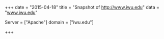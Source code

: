 
+++
date = "2015-04-18"
title = "Snapshot of http://www.iwu.edu"
data = "www.iwu.edu"

Server = ["Apache"]
domain = ["iwu.edu"]


+++
#
